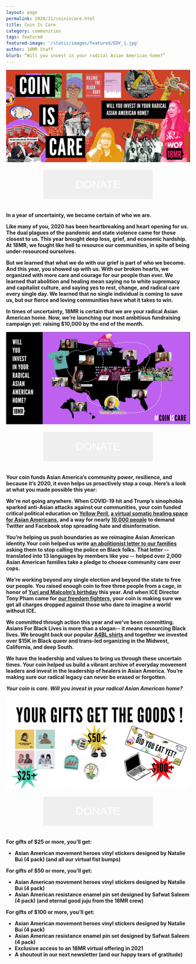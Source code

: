 ```yaml
---
layout: page
permalink: 2020/11/coiniscare.html
title: Coin Is Care
category: communities
tags: featured
featured-image: '/static/images/featured/EOY_1.jpg'
author: 18MR Staff
blurb: “Will you invest in your radical Asian American home?”
---
```


<img src= '/static/images/featured/EOY_1.jpg'>

<html>
<head>
<style>

.page{
padding: 15px 20px;
}

.button {
  border: none;
  color: white;
  padding: 15px 32px;
  text-align: center;
  text-decoration: none;
  display: inline-block;
  font-size: 30px;
  margin: 4px 2px;
  cursor: pointer;
  height:80px;
    width:300px;
}

.button1 {background-color: #E92484; font-family: league-gothic;
  src: url("../static/fonts/leaguegothic-regular-webfont.woff"); } /* Pink */
</style>
</head>
<body>
<center>
<button class="button button1">DONATE</button>
</center>
</body>
</html>
<br>


<b>In a year of uncertainty, we became certain of who we are.<b> 

Like many of you, 2020 has been heartbreaking and heart opening for us. The dual plagues of the pandemic and state violence came for those closest to us. This year brought deep loss, grief, and economic hardship. <b>At 18MR, we fought like hell to resource our communities, in spite of being under-resourced ourselves. </b>

But we learned that what we do with our grief is part of who we become. And this year, you showed up with us. <b>With our broken hearts, we organized with more care and courage for our people than ever.</b> We learned that abolition and healing mean saying no to white supremacy and capitalist culture, and saying yes to rest, change, and radical care every single day. We learned that no single individual is coming to save us, but our fierce and loving communities have what it takes to win.

In times of uncertainty, 18MR is certain that we are your radical Asian American home. <b>Now, we’re launching our most ambitious fundraising campaign yet: raising $10,000 by the end of the month. </b>

<img src= '/static/images/featured/EOY_2.jpg'>

<html>
<head>
<style>
.button {
  border: none;
  color: white;
  padding: 15px 32px;
  text-align: center;
  text-decoration: none;
  display: inline-block;
  font-size: 30px;
  margin: 4px 2px;
  cursor: pointer;
  height:80px;
    width:300px;
}

.button1 {background-color: #E92484; font-family: league-gothic;
  src: url("../static/fonts/leaguegothic-regular-webfont.woff"); } /* Pink */
</style>
</head>
<body>
<center>
<button class="button button1">DONATE</button>
</center>
</body>
</html>
<br>

Your coin funds Asian America’s community power, resilience, and because it’s 2020, it even helps us proactively stop a coup. Here’s a look at what you made possible this year:

<b> We're not going anywhere.</b> When COVID-19 hit and Trump’s sinophobia sparked anti-Asian attacks against our communities, your coin funded critical political education on [Yellow Peril,](https://gumroad.com/l/18MRUYP) [a virtual somatic healing space for Asian Americans,](https://www.crowdcast.io/e/antidotes-4-yellow-peril) and a way for nearly [10,000 people](https://action.18mr.org/stop-antiasian-violence/) to demand Twitter and Facebook stop spreading hate and disinformation.

<b>You’re helping us push boundaries as we reimagine Asian American identity.</b>Your coin helped us write [an abolitionist letter to our families](https://18millionrising.org/2020/06/callonme.html) asking them to stop calling the police on Black folks. That letter -- translated into 13 languages by members like you -- helped over 2,000 Asian American families take a pledge to choose community care over cops.

<b>We’re working beyond any single election and beyond the state to free our people. </b> You raised enough coin to free three people from a cage, in honor of [Yuri and Malcolm’s birthday](https://action.18mr.org/birthday-bailout/) this year. And when ICE Director Tony Pham came for [our freedom fighters,](https://action.18mr.org/dropthecharges/) your coin is making sure we get all charges dropped against those who dare to imagine a world without ICE.

<b>We committed through action this year and we’ve been committing.</b>
Asians For Black Lives is more than a slogan-- it means resourcing Black lives. We brought back our popular [A4BL shirts](https://18millionrising.org/2020/09/a4bl.html) and together we invested over $15K in Black queer and trans-led organizing in the Midwest, California, and deep South.


<b>We have the leadership and values to bring us through these uncertain times.</b> Your coin helped us build a vibrant archive of everyday movement leaders and invest in the leadership of healers in Asian America. You’re making sure our radical legacy can never be erased or forgotten. 

<b><i>Your coin is care. Will you invest in your radical Asian American home?</i></b>


<img src= '/static/images/featured/FUNDRAISING TIERS.png'>
<html>
<head>
<style>
.button {
  border: none;
  color: white;
  padding: 15px 32px;
  text-align: center;
  text-decoration: none;
  display: inline-block;
  font-size: 30px;
  margin: 4px 2px;
  cursor: pointer;
  height:80px;
    width:300px;
}

.button1 {background-color: #E92484; font-family: league-gothic;
  src: url("../static/fonts/leaguegothic-regular-webfont.woff"); } /* Pink */
</style>
</head>
<body>
<center>
<button class="button button1">DONATE</button>
</center>
</body>
</html>
<br>

<b>For gifts of $25 or more, you’ll get:</b>

* Asian American movement heroes vinyl stickers designed by Natalie Bui (4 pack)
(and all our virtual fist bumps)

<b>For gifts of $50 or more, you’ll get:</b>

* Asian American movement heroes vinyl stickers designed by Natalie Bui (4 pack)
* Asian American resistance enamel pin set designed by Safwat Saleem (4 pack)
(and eternal good juju from the 18MR crew)

<b>For gifts of $100 or more, you’ll get:</b>

* Asian American movement heroes vinyl stickers designed by Natalie Bui (4 pack)
* Asian American resistance enamel pin set designed by Safwat Saleem (4 pack)
* Exclusive access to an 18MR virtual offering in 2021
* A shoutout in our next newsletter
(and our happy tears of gratitude)




